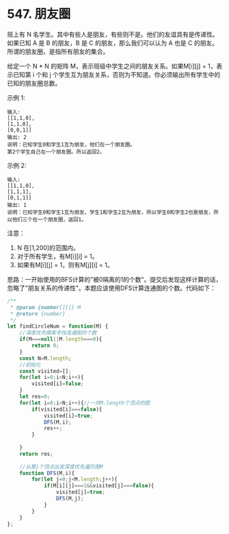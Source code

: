#  547. 朋友圈
班上有 N 名学生。其中有些人是朋友，有些则不是。他们的友谊具有是传递性。如果已知 A 是 B 的朋友，B 是 C 的朋友，那么我们可以认为 A 也是 C 的朋友。所谓的朋友圈，是指所有朋友的集合。

给定一个 N * N 的矩阵 M，表示班级中学生之间的朋友关系。如果M[i][j] = 1，表示已知第 i 个和 j 个学生互为朋友关系，否则为不知道。你必须输出所有学生中的已知的朋友圈总数。

示例 1:

    输入: 
    [[1,1,0],
    [1,1,0],
    [0,0,1]]
    输出: 2 
    说明：已知学生0和学生1互为朋友，他们在一个朋友圈。
    第2个学生自己在一个朋友圈。所以返回2。

示例 2:

    输入: 
    [[1,1,0],
    [1,1,1],
    [0,1,1]]
    输出: 1
    说明：已知学生0和学生1互为朋友，学生1和学生2互为朋友，所以学生0和学生2也是朋友，所以他们三个在一个朋友圈，返回1。
注意：

1. N 在[1,200]的范围内。
2. 对于所有学生，有M[i][i] = 1。
3. 如果有M[i][j] = 1，则有M[j][i] = 1。  

思路：一开始使用的BFS计算的"被0隔离的1的个数"。提交后发现这样计算的话，忽略了"朋友关系的传递性"。本题应该使用DFS计算连通图的个数。代码如下：  
```javascript
/**
 * @param {number[][]} M
 * @return {number}
 */
let findCircleNum = function(M) {
    //深度优先搜索寻找连通图的个数
    if(M===null||M.length===0){
        return 0;
    }
    const N=M.length;
    //初始化
    const visited=[];
    for(let i=0;i<N;i++){
        visited[i]=false;       
    }
    let res=0;
    for(let i=0;i<N;i++){//一共M.length个顶点的图
        if(visited[i]===false){
            visited[i]=true;
            DFS(M,i); 
            res++;
        }
        
    }
    return res;
    
    //从第i个顶点出发深度优先遍历图M
    function DFS(M,i){
        for(let j=0;j<M.length;j++){
            if(M[i][j]===1&&visited[j]===false){
                visited[j]=true;
                DFS(M,j);
            }
        }
    }
};

```